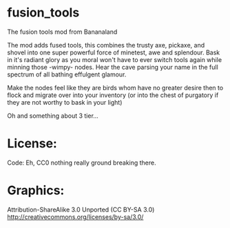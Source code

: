# fusion_tools
The fusion tools mod from Bananaland

The mod adds fused tools, this combines  the trusty axe, pickaxe, and shovel into one super powerful force of minetest, awe and splendour. Bask in it's radiant glory as you moral won't have to ever switch tools again while minning those -wimpy- nodes. Hear the cave parsing your name in the full spectrum of all bathing effulgent glamour.

Make the nodes feel like they are birds whom have no greater desire then to flock and migrate over into your inventory (or into the chest of purgatory if they are not worthy to bask in your light)

Oh and something about 3 tier...

License:
=========

Code: Eh, CC0 nothing really ground breaking there.

Graphics: 
==========

Attribution-ShareAlike 3.0 Unported (CC BY-SA 3.0)
http://creativecommons.org/licenses/by-sa/3.0/

